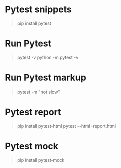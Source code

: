 # Pytest snippets
> pip install pytest

# Run Pytest
> pytest -v 
> python -m pytest -v

# Run Pytest markup
> pytest -m "not slow"

# Pytest report 
> pip install pytest-html
> pytest --html=report.html

# Pytest mock
> pip install pytest-mock
